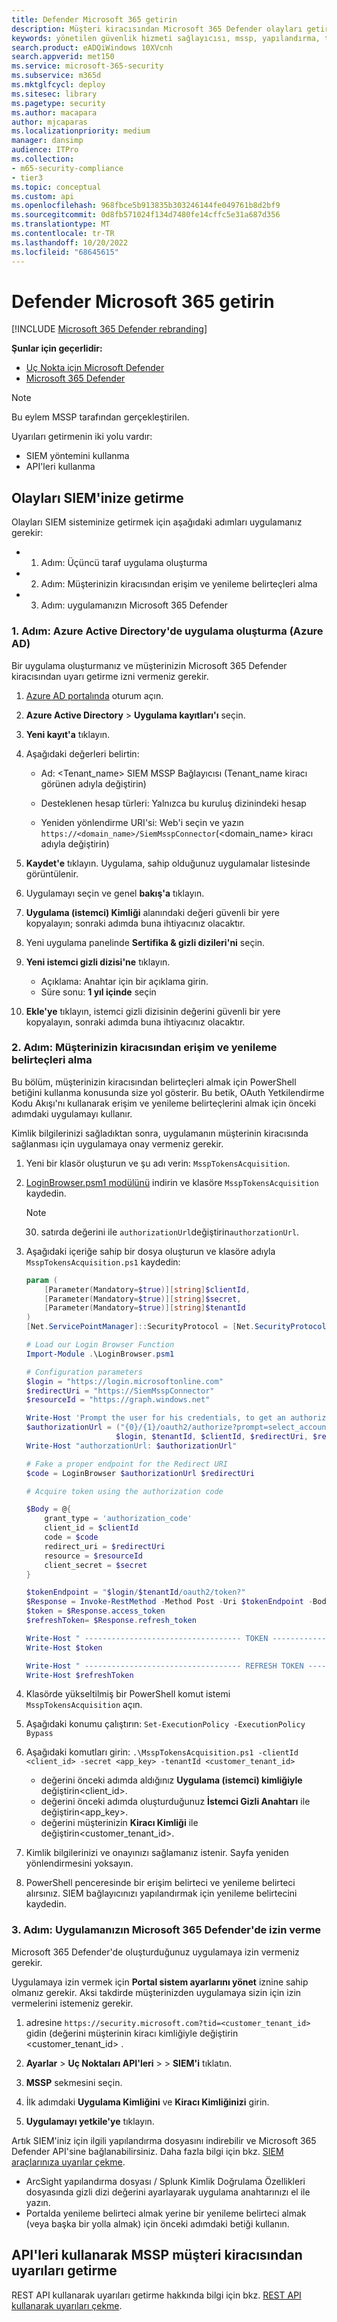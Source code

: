 ```yaml
---
title: Defender Microsoft 365 getirin
description: Müşteri kiracısından Microsoft 365 Defender olayları getirmeyi öğrenin
keywords: yönetilen güvenlik hizmeti sağlayıcısı, mssp, yapılandırma, tümleştirme
search.product: eADQiWindows 10XVcnh
search.appverid: met150
ms.service: microsoft-365-security
ms.subservice: m365d
ms.mktglfcycl: deploy
ms.sitesec: library
ms.pagetype: security
ms.author: macapara
author: mjcaparas
ms.localizationpriority: medium
manager: dansimp
audience: ITPro
ms.collection:
- m65-security-compliance
- tier3
ms.topic: conceptual
ms.custom: api
ms.openlocfilehash: 968fbce5b913835b303246144fe049761b8d2bf9
ms.sourcegitcommit: 0d8fb571024f134d7480fe14cffc5e31a687d356
ms.translationtype: MT
ms.contentlocale: tr-TR
ms.lasthandoff: 10/20/2022
ms.locfileid: "68645615"
---
```

# <a name="fetch-microsoft-365-defender-incidents"></a>Defender Microsoft 365 getirin 

[!INCLUDE [Microsoft 365 Defender rebranding](../../includes/microsoft-defender.md)]

**Şunlar için geçerlidir:**
- [Uç Nokta için Microsoft Defender](https://go.microsoft.com/fwlink/?linkid=2154037)
- [Microsoft 365 Defender](https://go.microsoft.com/fwlink/?linkid=2118804)


> [!NOTE]
> Bu eylem MSSP tarafından gerçekleştirilen.

Uyarıları getirmenin iki yolu vardır:

- SIEM yöntemini kullanma
- API'leri kullanma

## <a name="fetch-incidents-into-your-siem"></a>Olayları SIEM'inize getirme

Olayları SIEM sisteminize getirmek için aşağıdaki adımları uygulamanız gerekir:

- 1. Adım: Üçüncü taraf uygulama oluşturma
- 2. Adım: Müşterinizin kiracısından erişim ve yenileme belirteçleri alma
- 3. Adım: uygulamanızın Microsoft 365 Defender

### <a name="step-1-create-an-application-in-azure-active-directory-azure-ad"></a>1. Adım: Azure Active Directory'de uygulama oluşturma (Azure AD)

Bir uygulama oluşturmanız ve müşterinizin Microsoft 365 Defender kiracısından uyarı getirme izni vermeniz gerekir.

1. [Azure AD portalında](https://aad.portal.azure.com/) oturum açın.

2. **Azure Active Directory** \> **Uygulama kayıtları'ı** seçin.

3. **Yeni kayıt'a** tıklayın.

4. Aşağıdaki değerleri belirtin:

    - Ad: \<Tenant_name\> SIEM MSSP Bağlayıcısı (Tenant_name kiracı görünen adıyla değiştirin)

    - Desteklenen hesap türleri: Yalnızca bu kuruluş dizinindeki hesap
    - Yeniden yönlendirme URI'si: Web'i seçin ve yazın `https://<domain_name>/SiemMsspConnector`(<domain_name> kiracı adıyla değiştirin)

5. **Kaydet'e** tıklayın. Uygulama, sahip olduğunuz uygulamalar listesinde görüntülenir.

6. Uygulamayı seçin ve genel **bakış'a** tıklayın.

7. **Uygulama (istemci) Kimliği** alanındaki değeri güvenli bir yere kopyalayın; sonraki adımda buna ihtiyacınız olacaktır.

8. Yeni uygulama panelinde **Sertifika & gizli dizileri'ni** seçin.

9. **Yeni istemci gizli dizisi'ne** tıklayın.

    - Açıklama: Anahtar için bir açıklama girin.
    - Süre sonu: **1 yıl içinde** seçin

10. **Ekle'ye** tıklayın, istemci gizli dizisinin değerini güvenli bir yere kopyalayın, sonraki adımda buna ihtiyacınız olacaktır.

### <a name="step-2-get-access-and-refresh-tokens-from-your-customers-tenant"></a>2. Adım: Müşterinizin kiracısından erişim ve yenileme belirteçleri alma

Bu bölüm, müşterinizin kiracısından belirteçleri almak için PowerShell betiğini kullanma konusunda size yol gösterir. Bu betik, OAuth Yetkilendirme Kodu Akışı'nı kullanarak erişim ve yenileme belirteçlerini almak için önceki adımdaki uygulamayı kullanır.

Kimlik bilgilerinizi sağladıktan sonra, uygulamanın müşterinin kiracısında sağlanması için uygulamaya onay vermeniz gerekir.

1. Yeni bir klasör oluşturun ve şu adı verin: `MsspTokensAcquisition`.

2. [LoginBrowser.psm1 modülünü](https://github.com/shawntabrizi/Microsoft-Authentication-with-PowerShell-and-MSAL/blob/master/Authorization%20Code%20Grant%20Flow/LoginBrowser.psm1) indirin ve klasöre `MsspTokensAcquisition` kaydedin.

    > [!NOTE]
    > 30. satırda değerini ile `authorizationUrl`değiştirin`authorzationUrl`.

3. Aşağıdaki içeriğe sahip bir dosya oluşturun ve klasöre adıyla `MsspTokensAcquisition.ps1` kaydedin:

    ```powershell
    param (
        [Parameter(Mandatory=$true)][string]$clientId,
        [Parameter(Mandatory=$true)][string]$secret,
        [Parameter(Mandatory=$true)][string]$tenantId
    )
    [Net.ServicePointManager]::SecurityProtocol = [Net.SecurityProtocolType]::Tls12

    # Load our Login Browser Function
    Import-Module .\LoginBrowser.psm1

    # Configuration parameters
    $login = "https://login.microsoftonline.com"
    $redirectUri = "https://SiemMsspConnector"
    $resourceId = "https://graph.windows.net"

    Write-Host 'Prompt the user for his credentials, to get an authorization code'
    $authorizationUrl = ("{0}/{1}/oauth2/authorize?prompt=select_account&response_type=code&client_id={2}&redirect_uri={3}&resource={4}" -f
                        $login, $tenantId, $clientId, $redirectUri, $resourceId)
    Write-Host "authorzationUrl: $authorizationUrl"

    # Fake a proper endpoint for the Redirect URI
    $code = LoginBrowser $authorizationUrl $redirectUri

    # Acquire token using the authorization code

    $Body = @{
        grant_type = 'authorization_code'
        client_id = $clientId
        code = $code
        redirect_uri = $redirectUri
        resource = $resourceId
        client_secret = $secret
    }

    $tokenEndpoint = "$login/$tenantId/oauth2/token?"
    $Response = Invoke-RestMethod -Method Post -Uri $tokenEndpoint -Body $Body
    $token = $Response.access_token
    $refreshToken= $Response.refresh_token

    Write-Host " ----------------------------------- TOKEN ---------------------------------- "
    Write-Host $token

    Write-Host " ----------------------------------- REFRESH TOKEN ---------------------------------- "
    Write-Host $refreshToken
    ```
4. Klasörde yükseltilmiş bir PowerShell komut istemi `MsspTokensAcquisition` açın.

5. Aşağıdaki konumu çalıştırın: `Set-ExecutionPolicy -ExecutionPolicy Bypass`

6. Aşağıdaki komutları girin: `.\MsspTokensAcquisition.ps1 -clientId <client_id> -secret <app_key> -tenantId <customer_tenant_id>`

    - değerini önceki adımda aldığınız **Uygulama (istemci) kimliğiyle** değiştirin\<client_id\>.
    - değerini önceki adımda oluşturduğunuz **İstemci Gizli Anahtarı** ile değiştirin\<app_key\>.
    - değerini müşterinizin **Kiracı Kimliği** ile değiştirin\<customer_tenant_id\>.

7. Kimlik bilgilerinizi ve onayınızı sağlamanız istenir. Sayfa yeniden yönlendirmesini yoksayın.

8. PowerShell penceresinde bir erişim belirteci ve yenileme belirteci alırsınız. SIEM bağlayıcınızı yapılandırmak için yenileme belirtecini kaydedin.

### <a name="step-3-allow-your-application-on-microsoft-365-defender"></a>3. Adım: Uygulamanızın Microsoft 365 Defender'de izin verme

Microsoft 365 Defender'de oluşturduğunuz uygulamaya izin vermeniz gerekir.

Uygulamaya izin vermek için **Portal sistem ayarlarını yönet** iznine sahip olmanız gerekir. Aksi takdirde müşterinizden uygulamaya sizin için izin vermelerini istemeniz gerekir.

1. adresine `https://security.microsoft.com?tid=<customer_tenant_id>` gidin (değerini müşterinin kiracı kimliğiyle değiştirin \<customer_tenant_id\> .

2. **Ayarlar** \> **Uç Noktaları API'leri** \>  \> **SIEM'i** tıklatın.

3. **MSSP** sekmesini seçin.

4. İlk adımdaki **Uygulama Kimliğini** ve **Kiracı Kimliğinizi** girin.

5. **Uygulamayı yetkile'ye** tıklayın.

Artık SIEM'iniz için ilgili yapılandırma dosyasını indirebilir ve Microsoft 365 Defender API'sine bağlanabilirsiniz. Daha fazla bilgi için bkz. [SIEM araçlarınıza uyarılar çekme](../defender-endpoint/configure-siem.md).

- ArcSight yapılandırma dosyası / Splunk Kimlik Doğrulama Özellikleri dosyasında gizli dizi değerini ayarlayarak uygulama anahtarınızı el ile yazın.
- Portalda yenileme belirteci almak yerine bir yenileme belirteci almak (veya başka bir yolla almak) için önceki adımdaki betiği kullanın.

## <a name="fetch-alerts-from-mssp-customers-tenant-using-apis"></a>API'leri kullanarak MSSP müşteri kiracısından uyarıları getirme

REST API kullanarak uyarıları getirme hakkında bilgi için bkz. [REST API kullanarak uyarıları çekme](../defender-endpoint/pull-alerts-using-rest-api.md).
